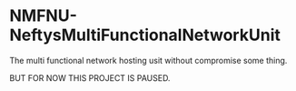# NMFNU-NeftysMultiFunctionalNetworkUnit
The multi functional network hosting usit without compromise some thing. 


BUT FOR NOW THIS PROJECT IS PAUSED.
